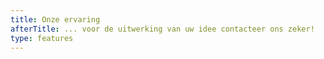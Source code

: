 ```yaml
---
title: Onze ervaring
afterTitle: ... voor de uitwerking van uw idee contacteer ons zeker!
type: features
---
```


